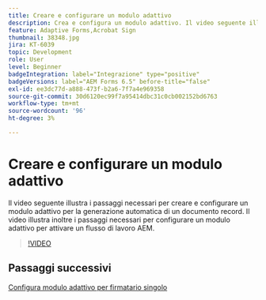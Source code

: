 ```yaml
---
title: Creare e configurare un modulo adattivo
description: Crea e configura un modulo adattivo. Il video seguente illustra i passaggi necessari per creare e configurare un modulo adattivo per la generazione automatica di un documento record. Il video illustra inoltre i passaggi necessari per configurare un modulo adattivo per attivare un flusso di lavoro AEM.
feature: Adaptive Forms,Acrobat Sign
thumbnail: 38348.jpg
jira: KT-6039
topic: Development
role: User
level: Beginner
badgeIntegration: label="Integrazione" type="positive"
badgeVersions: label="AEM Forms 6.5" before-title="false"
exl-id: ee3dc77d-a888-473f-b2a6-7f7a4e969358
source-git-commit: 30d6120ec99f7a95414dbc31c0cb002152bd6763
workflow-type: tm+mt
source-wordcount: '96'
ht-degree: 3%

---
```


# Creare e configurare un modulo adattivo

Il video seguente illustra i passaggi necessari per creare e configurare un modulo adattivo per la generazione automatica di un documento record. Il video illustra inoltre i passaggi necessari per configurare un modulo adattivo per attivare un flusso di lavoro AEM.

>[!VIDEO](https://video.tv.adobe.com/v/38348?quality=12&learn=on)

## Passaggi successivi

[Configura modulo adattivo per firmatario singolo](./configure-adaptive-form-for-single-signer.md)